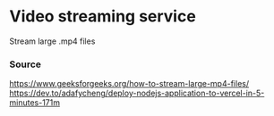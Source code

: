 # Video streaming service

Stream large .mp4 files

### Source

https://www.geeksforgeeks.org/how-to-stream-large-mp4-files/
https://dev.to/adafycheng/deploy-nodejs-application-to-vercel-in-5-minutes-171m
